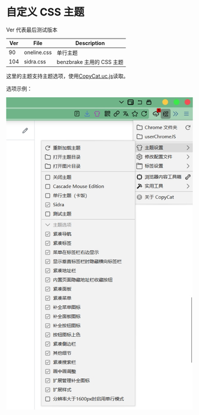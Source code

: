 # 自定义 CSS 主题

Ver 代表最后测试版本

| Ver  | File        | Description               |
| ---- | ----------- | ------------------------- |
| 90   | oneline.css | 单行主题                  |
| 104  | sidra.css   | benzbrake 主用的 CSS 主题 |

这里的主题支持主题选项，使用[CopyCat.uc.js](https://github.com/benzBrake/FirefoxCustomize/blob/master/userChromeJS/CopyCat.uc.js)读取。

选项示例：

![](options_preview.jpg)